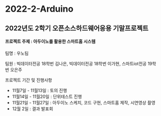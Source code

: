 # 2022-2-Arduino

## 2022년도 2학기 오픈소스하드웨어응용 기말프로젝트

#### 프로젝트 주제 : 아두이노를 활용한 스마트홈 시스템

팀명 : 우노팀 

팀원 : 빅데이터전공 18학번 김나은, 빅데이터전공 18학번 이가현, 스마트iot전공 19학번 오은주 

프로젝트 기간 및 진행사항 
- 11월7일 - 11월13일 : 토의 진행
- 11월14일 - 11월20일 : 단위테스트 진행 
- 11월21일 - 11월27일 : 아두이노 스케치, 코드 구현, 스마트홈 제작, 시연영상 촬영
- 12월 2일 : 결과 발표회 
